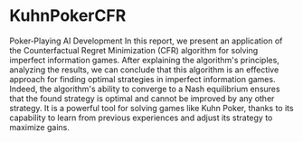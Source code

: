# KuhnPokerCFR
Poker‑Playing AI Development
In this report, we present an application of the Counterfactual Regret Minimization (CFR) algorithm for solving imperfect information games.
After explaining the algorithm's principles, analyzing the results, we can conclude that this algorithm is an effective approach for finding optimal strategies in imperfect information games. Indeed, the algorithm's ability to converge to a Nash equilibrium ensures that the found strategy is optimal and cannot be improved by any other strategy.
It is a powerful tool for solving games like Kuhn Poker, thanks to its capability to learn from previous experiences and adjust its strategy to maximize gains.
